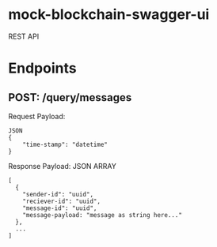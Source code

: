 # mock-blockchain-swagger-ui
REST API 

# Endpoints

## POST: /query/messages
Request Payload:
```
JSON
{
    "time-stamp": "datetime"
}
```
Response Payload:
JSON ARRAY
```
[
  {
    "sender-id": "uuid",
    "reciever-id": "uuid",
    "message-id": "uuid",
    "message-payload: "message as string here..."
  },
  ...
]
```


